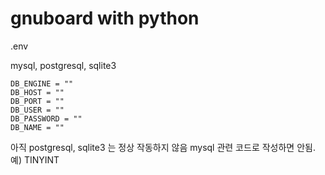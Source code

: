 # gnuboard with python

.env

mysql, postgresql, sqlite3
```
DB_ENGINE = ""
DB_HOST = ""
DB_PORT = ""
DB_USER = ""
DB_PASSWORD = ""
DB_NAME = ""
```

아직 postgresql, sqlite3 는 정상 작동하지 않음
mysql 관련 코드로 작성하면 안됨. 예) TINYINT
